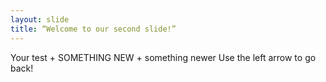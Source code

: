 ```yaml
---
layout: slide
title: “Welcome to our second slide!”
---
```

Your test + SOMETHING NEW + something newer
Use the left arrow to go back!
